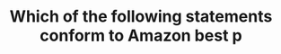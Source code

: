---
layout: answer
title: "Which of the following statements conform to Amazon best p"
blurb: "<p>Amazon suggests deleting the AWS root user's access keys. Access keys are used for CLI functions and APIs, and you shouldn't be doing those things with"
quid: 154
---